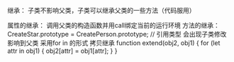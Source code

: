 <!-- 继承 -->
继承： 子类不影响父类，子类可以继承父类的一些方法（代码服用）

属性的继承： 调用父类的构造函数并用call绑定当前的运行环境
方法的继承：CreateStar.prototype = CreatePerson.prototype; // 引用类型 会出现子类修改影响到父类
            采用for in 的形式 拷贝继承
            function extend(obj2, obj1) {
                for (let attr in obj1) {
                    obj2[attr] = obj1[attr];
                }
            }


<!-- 拷贝继承 -->
